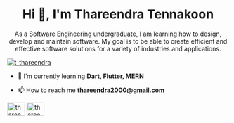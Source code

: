 <h1 align="center">Hi 👋, I'm Thareendra Tennakoon</h1>
<p align="center">As a Software Engineering undergraduate, I am learning how to design, develop and maintain software. My goal is to be able to create efficient and effective software solutions for a variety of industries and applications.</p>

<p align="left"> <a href="https://twitter.com/t_thareendra" target="blank"><img src="https://img.shields.io/twitter/follow/t_thareendra?logo=twitter&style=for-the-badge" alt="t_thareendra" /></a> </p>

- 🌱 I’m currently learning **Dart, Flutter, MERN**

- 📫 How to reach me **thareendra2000@gmail.com**


<a href="https://linkedin.com/in/thareendra-tennakoon-0ba387218" target="blank"><img align="center" src="https://raw.githubusercontent.com/rahuldkjain/github-profile-readme-generator/master/src/images/icons/Social/linked-in-alt.svg" alt="thareendra-tennakoon-0ba387218" height="30" width="40" /></a>
<a href="https://www.hackerrank.com/thareendra2000" target="blank"><img align="center" src="https://raw.githubusercontent.com/rahuldkjain/github-profile-readme-generator/master/src/images/icons/Social/hackerrank.svg" alt="thareendra2000" height="30" width="40" /></a>
</p>

